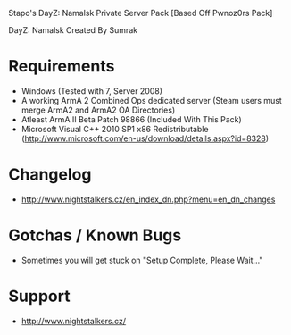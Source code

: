Stapo's DayZ: Namalsk Private Server Pack [Based Off Pwnoz0rs Pack]

DayZ: Namalsk Created By Sumrak

Requirements
=============

 - Windows (Tested with 7, Server 2008)
 - A working ArmA 2 Combined Ops dedicated server (Steam users must merge ArmA2 and ArmA2 OA Directories)
 - Atleast ArmA II Beta Patch 98866 (Included With This Pack)
 - Microsoft Visual C++ 2010 SP1 x86 Redistributable (http://www.microsoft.com/en-us/download/details.aspx?id=8328)

Changelog
=======

 - http://www.nightstalkers.cz/en_index_dn.php?menu=en_dn_changes

Gotchas / Known Bugs
==========

 - Sometimes you will get stuck on "Setup Complete, Please Wait..."

Support
=======

 - http://www.nightstalkers.cz/

